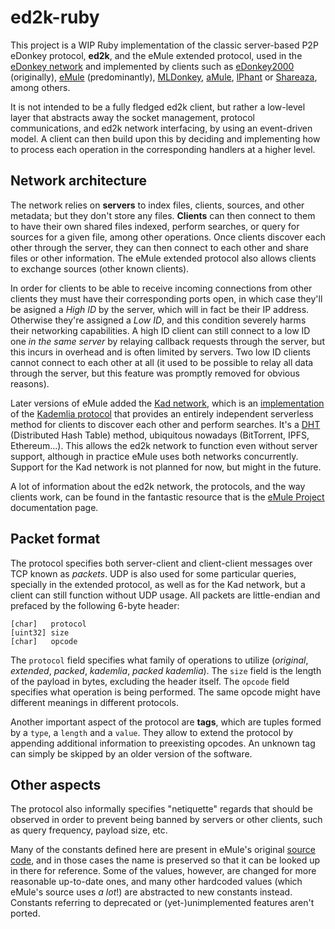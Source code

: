 # ed2k-ruby

This project is a WIP Ruby implementation of the classic server-based P2P eDonkey protocol, **ed2k**, and the eMule extended
protocol, used in the [eDonkey network](https://en.wikipedia.org/wiki/EDonkey_network) and implemented by clients such as
[eDonkey2000](https://web.archive.org/web/20060827140711/http://www.edonkey.com/index.html) (originally),
[eMule](https://www.emule-project.com/) (predominantly),
[MLDonkey](https://github.com/ygrek/mldonkey),
[aMule](https://github.com/amule-project/amule),
[lPhant](https://web.archive.org/web/20080206023028/http://www.lphant.com/) or
[Shareaza](https://shareaza.sourceforge.net/), among others.

It is not intended to be a fully fledged ed2k client, but rather a low-level layer that abstracts away the socket management,
protocol communications, and ed2k network interfacing, by using an event-driven model. A client can then build upon this
by deciding and implementing how to process each operation in the corresponding handlers at a higher level.

## Network architecture

The network relies on **servers** to index files, clients, sources, and other metadata; but they don't store any files.
**Clients** can then connect to them to have their own shared files indexed, perform searches, or query for sources for a
given file, among other operations. Once clients discover each other through the server, they can then connect to each
other and share files or other information. The eMule extended protocol also allows clients to exchange sources (other
known clients).

In order for clients to be able to receive incoming connections from other clients they must have their corresponding
ports open, in which case they'll be asigned a *High ID* by the server, which will in fact be their IP address. Otherwise
they're assigned a *Low ID*, and this condition severely harms their networking capabilities. A high ID client can still
connect to a low ID one _in the same server_ by relaying callback requests through the server, but this incurs in overhead
and is often limited by servers. Two low ID clients cannot connect to each other at all (it used to be possible to relay
all data through the server, but this feature was promptly removed for obvious reasons).

Later versions of eMule added the [Kad network](https://www.emule-project.com/home/perl/help.cgi?l=1&rm=show_topic&topic_id=232),
which is an [implementation](https://xlattice.sourceforge.net/components/protocol/kademlia/specs.html) of the
[Kademlia protocol](https://pdos.csail.mit.edu/~petar/papers/maymounkov-kademlia-lncs.pdf)
that provides an entirely independent serverless method for clients to discover each other and perform searches. It's a
[DHT](https://en.wikipedia.org/wiki/Distributed_hash_table) (Distributed Hash Table) method, ubiquitous nowadays
(BitTorrent, IPFS, Ethereum...). This allows the ed2k network to function even without server support, although in
practice eMule uses both networks concurrently. Support for the Kad network is not planned for now, but might in the future.

A lot of information about the ed2k network, the protocols, and the way clients work, can be found in the fantastic
resource that is the [eMule Project](https://www.emule-project.com/home/perl/help.cgi?l=1) documentation page.

## Packet format

The protocol specifies both server-client and client-client messages over TCP known as _packets_. UDP is also used for
some particular queries, specially in the extended protocol, as well as for the Kad network, but a client can still
function without UDP usage. All packets are little-endian and prefaced by the following 6-byte header:
```
[char]   protocol
[uint32] size
[char]   opcode
```
The `protocol` field specifies what family of operations to utilize (*original*, *extended*, *packed*, *kademlia*, *packed kademlia*).
The `size` field is the length of the payload in bytes, excluding the header itself.
The `opcode` field specifies what operation is being performed. The same opcode might have different meanings in different protocols.

Another important aspect of the protocol are **tags**, which are tuples formed by a `type`, a `length` and a `value`. They allow
to extend the protocol by appending additional information to preexisting opcodes. An unknown tag can simply be skipped by
an older version of the software.

## Other aspects

The protocol also informally specifies "netiquette" regards that should be observed in order to prevent being banned
by servers or other clients, such as query frequency, payload size, etc.

Many of the constants defined here are present in eMule's original [source code](https://github.com/irwir/eMule/blob/master/opcodes.h),
and in those cases the name is preserved so that it can be looked up in there for reference. Some of the values, however, are changed
for more reasonable up-to-date ones, and many other hardcoded values (which eMule's source uses _a lot_!) are abstracted
to new constants instead. Constants referring to deprecated or (yet-)unimplemented features aren't ported.